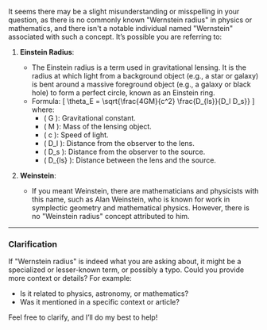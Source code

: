 It seems there may be a slight misunderstanding or misspelling in your question, as there is no commonly known "Wernstein radius" in physics or mathematics, and there isn't a notable individual named "Wernstein" associated with such a concept. It’s possible you are referring to:

1. **Einstein Radius**:
   - The Einstein radius is a term used in gravitational lensing. It is the radius at which light from a background object (e.g., a star or galaxy) is bent around a massive foreground object (e.g., a galaxy or black hole) to form a perfect circle, known as an Einstein ring.
   - Formula:
     \[
     \theta_E = \sqrt{\frac{4GM}{c^2} \frac{D_{ls}}{D_l D_s}}
     \]
     where:
     - \( G \): Gravitational constant.
     - \( M \): Mass of the lensing object.
     - \( c \): Speed of light.
     - \( D_l \): Distance from the observer to the lens.
     - \( D_s \): Distance from the observer to the source.
     - \( D_{ls} \): Distance between the lens and the source.

2. **Weinstein**:
   - If you meant Weinstein, there are mathematicians and physicists with this name, such as Alan Weinstein, who is known for work in symplectic geometry and mathematical physics. However, there is no "Weinstein radius" concept attributed to him.

---

### **Clarification**
If "Wernstein radius" is indeed what you are asking about, it might be a specialized or lesser-known term, or possibly a typo. Could you provide more context or details? For example:
- Is it related to physics, astronomy, or mathematics?
- Was it mentioned in a specific context or article?

Feel free to clarify, and I’ll do my best to help!

